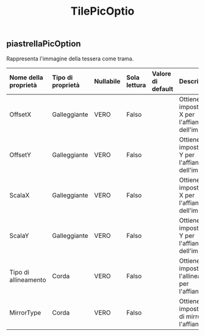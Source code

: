 ﻿---
title: TilePicOptio
second_title: Aspose.Cells Cloud Documen
type: docs
url: /it/specification/model/tilepicoption/
description: "Aspose.Cells Specifica del modello cloud: TilePicOption. Gestisci facilmente Excel e altri fogli di calcolo con funzionalità come apertura, generazione, modifica, divisione, unione, confronto e conversione"
kwords: Excel, Office, Foglio di calcolo, Cloud REST API, TilePicOption
weight: 50
---
## **piastrellaPicOption**

 Rappresenta l'immagine della tessera come trama.

| Nome della proprietà| Tipo di proprietà| Nullabile| Sola lettura| Valore di default| Descrizione|
|:- |:- |:- |:- |:- |:- |
| OffsetX| Galleggiante| VERO| Falso|| Ottiene o imposta l'offset X per l'affiancamento dell'immagine.|
| OffsetY| Galleggiante| VERO| Falso|| Ottiene o imposta l'offset Y per l'affiancamento dell'immagine.|
| ScalaX| Galleggiante| VERO| Falso||Ottiene o imposta la scala X per l'affiancamento dell'immagine.|
| ScalaY| Galleggiante| VERO| Falso|| Ottiene o imposta la scala Y per l'affiancamento dell'immagine.|
| Tipo di allineamento| Corda| VERO| Falso|| Ottiene o imposta l'allineamento per l'affiancamento.|
| MirrorType| Corda| VERO| Falso|| Ottiene o imposta il tipo di mirror per l'affiancamento.|

